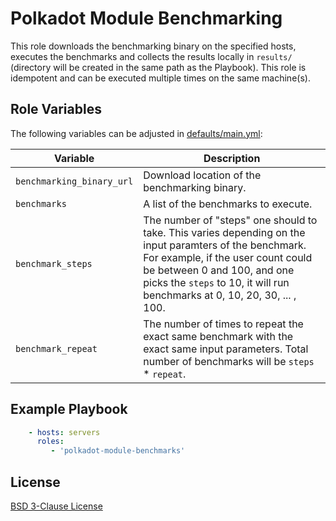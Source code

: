 # Polkadot Module Benchmarking

This role downloads the benchmarking binary on the specified hosts, executes the benchmarks and collects the results locally in `results/` (directory will be created in the same path as the Playbook). This role is idempotent and can be executed multiple times on the same machine(s).

## Role Variables

The following variables can be adjusted in [defaults/main.yml](./defaults/main.yml):

|Variable|Description|
|-|-|
|`benchmarking_binary_url`|Download location of the benchmarking binary.|
|`benchmarks`|A list of the benchmarks to execute.|
|`benchmark_steps`|The number of "steps" one should to take. This varies depending on the input paramters of the benchmark. For example, if the user count could be between 0 and 100, and one picks the `steps` to 10, it will run benchmarks at 0, 10, 20, 30, ... , 100.|
|`benchmark_repeat`|The number of times to repeat the exact same benchmark with the exact same input parameters. Total number of benchmarks will be `steps` * `repeat`.|

## Example Playbook

```yml
    - hosts: servers
      roles:
         - 'polkadot-module-benchmarks'
```

## License

[BSD 3-Clause License](./LICENSE)
